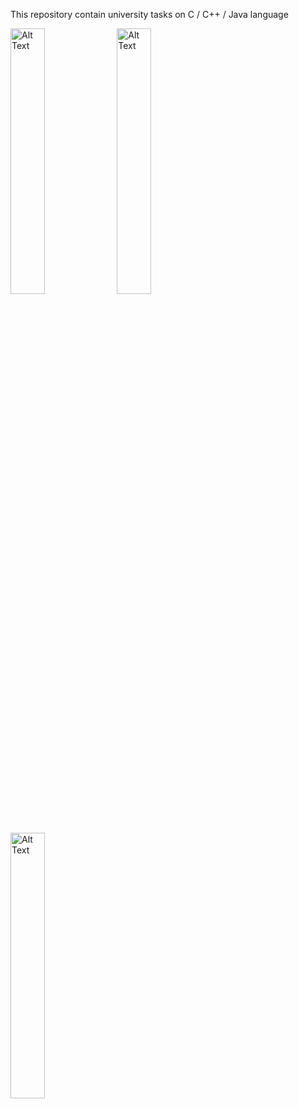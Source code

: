 This repository contain university tasks on C / C++ / Java language

<img src="https://github.com/Timokrut/C/assets/113369010/a8b0e683-9445-4ecc-b995-23fbf24b414a" alt="Alt Text" style="width:33%; height:auto;">
<img src="https://github.com/user-attachments/assets/d8ae9fc6-6944-4244-844f-a7a3bc44ff01" alt="Alt Text" style="width:33%; height:auto;">
<img src="https://github.com/user-attachments/assets/07e2d4f8-02b4-46b7-969e-ac4ac1d5702e" alt="Alt Text" style="width:33%; height:auto;">


